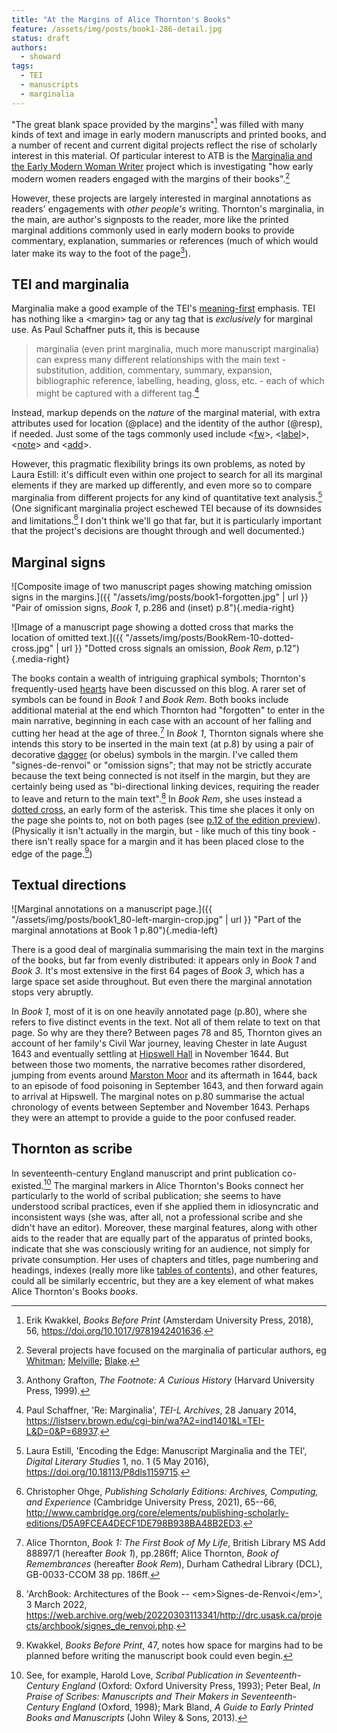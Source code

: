 ```yaml
---
title: "At the Margins of Alice Thornton's Books"
feature: /assets/img/posts/book1-286-detail.jpg
status: draft
authors:
  - showard
tags:
  - TEI
  - manuscripts
  - marginalia
---
```



"The great blank space provided by the margins"[^1] was filled with
many kinds of text and image in early modern manuscripts and printed
books, and a number of recent and current digital projects reflect the
rise of scholarly interest in this material. Of particular interest to
ATB is the [Marginalia and the Early Modern Woman
Writer](https://cems.anu.edu.au/marginalia-and-the-early-modern-woman-writer-1530-1660/)
project which is investigating "how early modern women readers engaged
with the margins of their books".[^2]

However, these projects are largely interested in marginal annotations
as readers' engagements with *other people's* writing. Thornton's
marginalia, in the main, are author's signposts to the reader, more
like the printed marginal additions commonly used in early modern books
to provide commentary, explanation, summaries or references (much of
which would later make its way to the foot of the page[^3]).

## TEI and marginalia

Marginalia make a good example of the TEI's
[meaning-first](https://thornton.kdl.kcl.ac.uk/posts/blog/2022-08-25-encoding-alice-thorntons-books/)
emphasis. TEI has nothing like a &lt;margin&gt; tag or any tag that is
*exclusively* for marginal use. As Paul Schaffner puts it, this is
because

> marginalia (even print marginalia, much more manuscript marginalia)
> can express many different relationships with the main text - substitution, 
> addition, commentary, summary, expansion, bibliographic
> reference, labelling, heading, gloss, etc. - each of which might be
> captured with a different tag.[^4]

Instead, markup depends on the *nature* of the marginal
material, with extra attributes used for location (@place) and the
identity of the author (@resp), if needed. Just some of the tags
commonly used include
&lt;[fw](https://tei-c.org/release/doc/tei-p5-doc/en/html/ref-fw.html)&gt;,
&lt;[label](https://tei-c.org/release/doc/tei-p5-doc/en/html/ref-label.html)&gt;,
&lt;[note](https://tei-c.org/release/doc/tei-p5-doc/en/html/ref-note.html)&gt;
and
&lt;[add](https://tei-c.org/release/doc/tei-p5-doc/en/html/ref-add.html)&gt;.

However, this pragmatic flexibility brings its own problems, as noted by
Laura Estill: it's difficult even within one project to search for all
its marginal elements if they are marked up differently, and even more
so to compare marginalia from different projects for any kind of
quantitative text analysis.[^5] (One significant marginalia project
eschewed TEI because of its downsides and limitations.[^6] I don't
think we'll go that far, but it is particularly important that the
project's decisions are thought through and well documented.)


## Marginal signs

![Composite image of two manuscript pages showing matching omission signs in the margins.]({{ "/assets/img/posts/book1-forgotten.jpg" | url }} "Pair of omission signs, *Book 1*, p.286 and (inset) p.8"){.media-right}

![Image of a manuscript page showing a dotted cross that marks the location of omitted text.]({{ "/assets/img/posts/BookRem-10-dotted-cross.jpg" | url }} "Dotted cross signals an omission, *Book Rem*, p.12"){.media-right}

The books contain a wealth of intriguing graphical symbols; Thornton's frequently-used [hearts](https://thornton.kdl.kcl.ac.uk/posts/blog/2023-02-13-AliceThorntonsHeart-Blog/) have been discussed on this blog. A rarer set of symbols can be found in *Book 1* and *Book Rem*. Both books include additional
material at the end which Thornton had "forgotten" to enter in the
main narrative, beginning in each case with an account of her falling
and cutting her head at the age of three.[^7] In *Book 1*, Thornton
signals where she intends this story to be inserted in the main text (at
p.8) by using a pair of decorative [dagger](https://en.wikipedia.org/wiki/Dagger_(mark)) (or obelus) symbols in the margin. I've called them "signes-de-renvoi" or "omission signs";
that may not be strictly accurate because the text being connected is
not itself in the margin, but they are certainly being used as
"bi-directional linking devices, requiring the reader to leave and
return to the main text".[^8] In *Book Rem*, she uses instead a [dotted
cross](http://www.medievalcodes.ca/2014/08/asterisks-in-middle-ages.html), an early form of the asterisk. This time she places it only on the page she
points to, not on both pages (see [p.12 of the edition preview](https://thornton.kdl.kcl.ac.uk/books/viewer/?&p0.lo=p.12)). (Physically it isn't actually in the margin, but - like much of this tiny book -
there isn't really space for a margin and it has been placed
close to the edge of the page.[^9])

## Textual directions

![Marginal annotations on a manuscript page.]({{ "/assets/img/posts/book1_80-left-margin-crop.jpg" | url }} "Part of the marginal annotations at Book 1 p.80"){.media-left}

There is a good deal of marginalia summarising the main text in the
margins of the books, but far from evenly distributed: it appears only
in *Book 1* and *Book 3*. It's most extensive in the first 64 pages of
*Book 3*, which has a large space set aside throughout. But even there
the marginal annotation stops very abruptly.

In *Book 1*, most of it is on one heavily annotated page (p.80), where
she refers to five distinct events in the text. Not all of them relate
to text on that page. So why are they there? Between pages 78 and 85,
Thornton gives an account of her family's Civil War journey, leaving
Chester in late August 1643 and eventually settling at [Hipswell
Hall](https://historicengland.org.uk/listing/the-list/list-entry/1179639)
in November 1644. But between those two moments, the narrative becomes
rather disordered, jumping from events around [Marston
Moor](http://bcw-project.org/military/english-civil-war/northern-england/battle-of-marston-moor)
and its aftermath in 1644, back to an episode of food poisoning in
September 1643, and then forward again to arrival at Hipswell. The
marginal notes on p.80 summarise the actual chronology of events between
September and November 1643. Perhaps they were an attempt to provide a
guide to the poor confused reader.

## Thornton as scribe

In seventeenth-century England manuscript and print publication
co-existed.[^10] The marginal markers in Alice Thornton's Books connect
her particularly to the world of scribal publication; she seems to have
understood scribal practices, even if she applied them in idiosyncratic
and inconsistent ways (she was, after all, not a professional scribe and
she didn't have an editor). Moreover, these marginal features, along
with other aids to the reader that are equally part of the apparatus of
printed books, indicate that she was consciously writing for an
audience, not simply for private consumption. Her uses of chapters and
titles, page numbering and headings, indexes (really more like [tables
of
contents](https://drc.usask.ca/projects/archbook/tableofcontents.php)),
and other features, could all be similarly eccentric, but they are
a key element of what makes Alice Thornton's Books *books*.



[^1]: Erik Kwakkel, *Books Before Print* (Amsterdam University Press,
    2018), 56, https://doi.org/10.1017/9781942401636.

[^2]: Several projects have focused on the marginalia of particular
    authors, eg [Whitman](https://whitmanarchive.org/manuscripts/marginalia/introduction.html);
    [Melville](https://melvillesmarginalia.org/);
    [Blake](https://blog.blakearchive.org/?s=marginalia).

[^3]: Anthony Grafton, *The Footnote: A Curious History* (Harvard
    University Press, 1999).

[^4]: Paul Schaffner, 'Re: Marginalia', *TEI-L Archives*, 28 January
    2014,
    https://listserv.brown.edu/cgi-bin/wa?A2=ind1401&L=TEI-L&D=0&P=68937.

[^5]: Laura Estill, 'Encoding the Edge: Manuscript Marginalia and the
    TEI', *Digital Literary Studies* 1, no. 1 (5 May 2016),
    https://doi.org/10.18113/P8dls1159715.

[^6]: Christopher Ohge, *Publishing Scholarly Editions: Archives,
    Computing, and Experience* (Cambridge University Press, 2021),
    65--66, http://www.cambridge.org/core/elements/publishing-scholarly-editions/D5A9FCEA4DECF1DE798B938BA48B2ED3.

[^7]: Alice Thornton, *Book 1: The First Book of My Life*, British Library MS Add 88897/1 (hereafter *Book 1*), pp.286ff; Alice Thornton, *Book of Remembrances* (hereafter *Book Rem*), Durham Cathedral Library (DCL), GB-0033-CCOM 38 pp. 186ff.

[^8]: 'ArchBook: Architectures of the Book --
    &lt;em&gt;Signes-de-Renvoi&lt;/em&gt;', 3 March 2022, https://web.archive.org/web/20220303113341/http://drc.usask.ca/projects/archbook/signes_de_renvoi.php.

[^9]: Kwakkel, *Books Before Print*, 47, notes how space for margins had
    to be planned before writing the manuscript book could even begin.

[^10]: See, for example, Harold Love, *Scribal Publication in
    Seventeenth-Century England* (Oxford: Oxford University Press,
    1993);
    Peter Beal, *In Praise of Scribes: Manuscripts and Their Makers in
    Seventeenth-Century England* (Oxford, 1998); Mark Bland, *A Guide to
    Early Printed Books and Manuscripts* (John Wiley & Sons, 2013).
